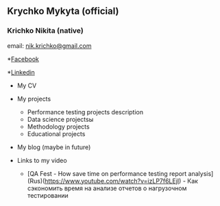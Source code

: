 ## Krychko Mykyta (official) 
### Krichko Nikita (native)
email: [nik.krichko@gmail.com](nik.krichko@gmail.com)

*[Facebook](https://www.facebook.com/nik.krichko)

*[Linkedin](https://www.linkedin.com/in/nikita-krychko-9bb14853/)


* My CV

* My projects
	* Performance testing projects description
	* Data science projectsы
	* Methodology projects
	* Educational projects
	

* My blog (maybe in future)

* Links to my video
	* [QA Fest - How save time on performance testing report analysis] (Rus)(https://www.youtube.com/watch?v=izLP7f6LEjI) - Как сэкономить время на анализе отчетов о нагрузочном тестировании
